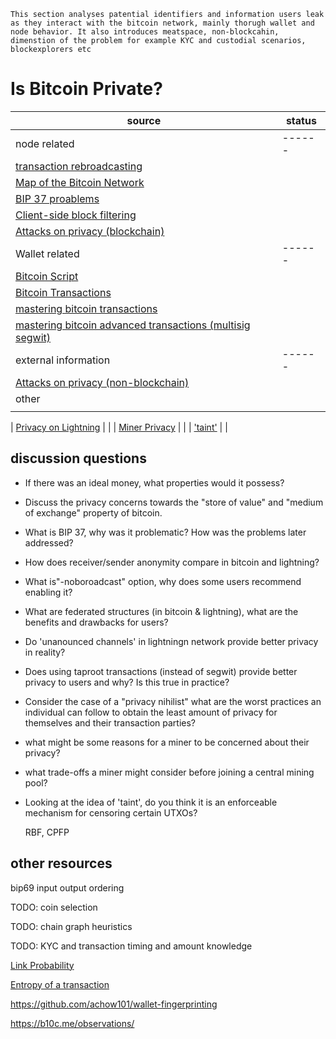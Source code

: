 ```
This section analyses patential identifiers and information users leak as they interact with the bitcoin network, mainly thorugh wallet and node behavior. It also introduces meatspace, non-blockcahin, dimenstion of the problem for example KYC and custodial scenarios, blockexplorers etc

```
# Is Bitcoin Private?



| source                                                                                                                             | status |
| ---------------------------------------------------------------------------------------------------------------------------------- | ------ |
| node related                                                                                                                       | ------ |
| [transaction rebroadcasting](https://www.youtube.com/watch?v=v4TXfwwz_VI)                                                          |        |
| [Map of the Bitcoin Network](https://medium.com/@gloriazhao/map-of-the-bitcoin-network-c6f2619a76f3)                               |        |
| [BIP 37 proablems](https://en.bitcoin.it/wiki/BIP37_privacy_problems)                                                              |        |
| [Client-side block filtering](https://en.bitcoin.it/wiki/Client-side_block_filtering)                                              |        |
| [Attacks on privacy (blockchain)](https://en.bitcoin.it/wiki/Privacy#Blockchain_attacks_on_privacy)                                |        |
| Wallet related                                                                                                                     | ------ |
| [Bitcoin Script](https://en.bitcoin.it/wiki/Script)                                                                                |        |
| [Bitcoin Transactions](https://en.bitcoin.it/wiki/Transaction)                                                                     |        |
| [mastering bitcoin transactions](https://github.com/bitcoinbook/bitcoinbook/blob/develop/ch06.asciidoc)                            |        |
| [mastering bitcoin advanced transactions (multisig segwit)](https://github.com/bitcoinbook/bitcoinbook/blob/develop/ch07.asciidoc) |        |
| external information                                                                                                               | ------ |
| [Attacks on privacy (non-blockchain)](https://en.bitcoin.it/wiki/Privacy#Non-blockchain_attacks_on_privacy)                        |        |
| other                                                                                                                              |        |
|                                                                                                                                    |        |


| [Privacy on Lightning](https://github.com/lnbook/lnbook/blob/develop/16_security_privacy_ln.asciidoc)       |        |
| [Miner Privacy](https://braiins.com/blog/data-privacy-and-security-for-bitcoin-miners)                      |        |
| ['taint'](https://blockfi.com/prohibited-uses)                                                              |        |



## discussion questions

- If there was an ideal money, what properties would it possess?

- Discuss the privacy concerns towards the "store of value" and "medium of exchange" property of bitcoin.

- What is BIP 37, why was it problematic? How was the problems later addressed?

- How does receiver/sender anonymity compare in bitcoin and lightning?

- What is"-noboroadcast" option, why does some users recommend enabling it?

- What are federated structures (in bitcoin & lightning), what are the benefits and drawbacks for users?

- Do 'unanounced channels' in lightningn network provide better privacy in reality?

- Does using taproot transactions (instead of segwit) provide better privacy to users and why? Is this true in practice?

- Consider the case of a "privacy nihilist" what are the worst practices an individual can follow to obtain the least amount of privacy for themselves and their transaction parties?

- what might be some reasons for a miner to be concerned about their privacy?

- what trade-offs a miner might consider before joining a central mining pool?

- Looking at the idea of 'taint', do you think it is an enforceable mechanism for censoring certain UTXOs?


  RBF, CPFP

## other resources

bip69 input output ordering


TODO: coin selection

TODO: chain graph heuristics

TODO: KYC and transaction timing and amount knowledge

[Link Probability](https://gist.github.com/LaurentMT/d361bca6dc52868573a2)

[Entropy of a transaction](https://gist.github.com/LaurentMT/e758767ca4038ac40aaf)


https://github.com/achow101/wallet-fingerprinting
  
https://b10c.me/observations/
  